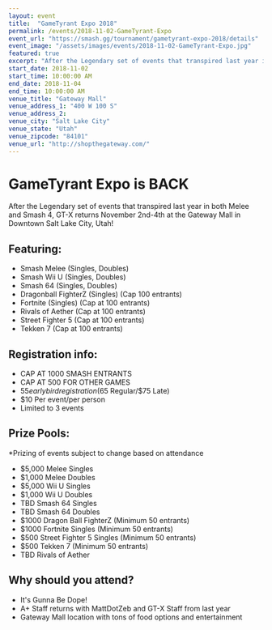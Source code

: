 ```yaml
---
layout: event
title:  "GameTyrant Expo 2018"
permalink: /events/2018-11-02-GameTyrant-Expo
event_url: "https://smash.gg/tournament/gametyrant-expo-2018/details"
event_image: "/assets/images/events/2018-11-02-GameTyrant-Expo.jpg"
featured: true
excerpt: "After the Legendary set of events that transpired last year in both Melee and Smash 4, GT-X returns November 2nd-4th at the Gateway Mall in Downtown Salt Lake City, Utah!"
start_date: 2018-11-02
start_time: 10:00:00 AM
end_date: 2018-11-04
end_time: 10:00:00 AM
venue_title: "Gateway Mall"
venue_address_1: "400 W 100 S"
venue_address_2:
venue_city: "Salt Lake City"
venue_state: "Utah"
venue_zipcode: "84101"
venue_url: "http://shopthegateway.com/"
---
```


# GameTyrant Expo is BACK
After the Legendary set of events that transpired last year in both Melee and Smash 4, GT-X returns November 2nd-4th at the Gateway Mall in Downtown Salt Lake City, Utah!

## Featuring:
  - Smash Melee (Singles, Doubles)
  - Smash Wii U (Singles, Doubles)
  - Smash 64 (Singles, Doubles)
  - Dragonball FighterZ (Singles) (Cap 100 entrants)
  - Fortnite (Singles) (Cap at 100 entrants)
  - Rivals of Aether (Cap at 100 entrants)
  - Street Fighter 5 (Cap at 100 entrants)
  - Tekken 7 (Cap at 100 entrants)

## Registration info:
  - CAP AT 1000 SMASH ENTRANTS
  - CAP AT 500 FOR OTHER GAMES
  - $55 earlybird registration ($65 Regular/$75 Late)
  - $10 Per event/per person
  - Limited to 3 events

## Prize Pools:
*Prizing of events subject to change based on attendance

  - $5,000 Melee Singles
  - $1,000 Melee Doubles
  - $5,000 Wii U Singles
  - $1,000 Wii U Doubles
  - TBD Smash 64 Singles
  - TBD Smash 64 Doubles
  - $1000 Dragon Ball FighterZ (Minimum 50 entrants)
  - $1000 Fortnite Singles (Minimum 50 entrants)
  - $500 Street Fighter 5 Singles (Minimum 50 entrants)
  - $500 Tekken 7 (Minimum 50 entrants)
  - TBD Rivals of Aether

## Why should you attend?
  - It's Gunna Be Dope!
  - A+ Staff returns with MattDotZeb and GT-X Staff from last year
  - Gateway Mall location with tons of food options and entertainment